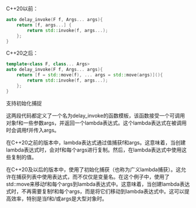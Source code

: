 C++20以前：
```cpp
auto delay_invoke(F f, Args... args){ 
    return [f, args...] { 
        return std::invoke(f, args...); 
    };
}
```
C++20之后：
```cpp
template<class F, class... Args> 
auto delay_invoke(F f, Args... args){ 
    return [f = std::move(f), ... args = std::move(args)](){ 
        return std::invoke(f, args...); 
    };
}
```

支持初始化捕捉

这两段代码都定义了一个名为delay_invoke的函数模板，该函数接受一个可调用对象f和一些参数args，并返回一个lambda表达式。这个lambda表达式在被调用时会调用f并传入args。

在C++20之前的版本中，lambda表达式通过值捕获f和args。这意味着，当创建lambda表达式时，会对f和每个args进行复制。然后，在lambda表达式中使用这些复制的值。

在C++20及以后的版本中，使用了初始化捕获（也称为广义lambda捕获）。这允许在捕获列表中使用表达式，而不仅仅是变量名。在这个例子中，使用了std::move来移动f和每个args到lambda表达式中。这意味着，当创建lambda表达式时，不再需要复制f和每个args，而是将它们移动到lambda表达式中。这可以提高效率，特别是当f和/或args是大型对象时。
